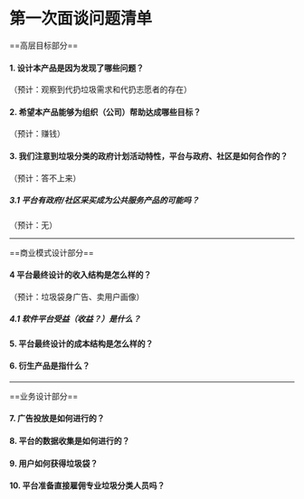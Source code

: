 # 第一次面谈问题清单

==高层目标部分==

#### 1. 设计本产品是因为发现了哪些问题？

（预计：观察到代扔垃圾需求和代扔志愿者的存在）

#### 2.  希望本产品能够为组织（公司）帮助达成哪些目标？

（预计：赚钱）

#### 3. 我们注意到垃圾分类的政府计划活动特性，平台与政府、社区是如何合作的？

（预计：答不上来）

##### 3.1 平台有政府/社区采买成为公共服务产品的可能吗？

（预计：无）

---

==商业模式设计部分==

#### 4 平台最终设计的收入结构是怎么样的？

（预计：垃圾袋身广告、卖用户画像）

##### 4.1 软件平台受益（收益？）是什么？

#### 5. 平台最终设计的成本结构是怎么样的？

#### 6. 衍生产品是指什么？



---

==业务设计部分==

#### 7. 广告投放是如何进行的？

#### 8. 平台的数据收集是如何进行的？

#### 9. 用户如何获得垃圾袋？

#### 10. 平台准备直接雇佣专业垃圾分类人员吗？

